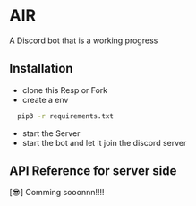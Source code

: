 # AIR
A Discord bot that is a working progress

## Installation

- clone this Resp or Fork
- create a env

```bash
  pip3 -r requirements.txt
```
- start the Server
- start the bot and let it join the discord server


## API Reference for server side

[😎] Comming sooonnn!!!!

